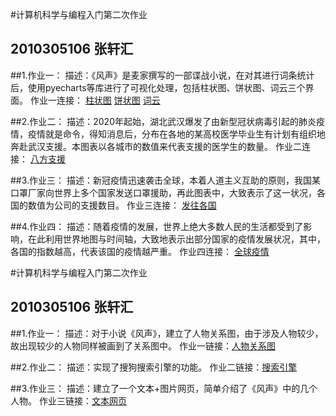 #计算机科学与编程入门第二次作业
##  2010305106   张轩汇
##1.作业一：
描述：《风声》是麦家撰写的一部谍战小说，在对其进行词条统计后，使用pyecharts等库进行了可视化处理，包括柱状图、饼状图、词云三个界面。
作业一连接：
[柱状图](https://yaolingshan04.github.io/%E9%A3%8E%E5%A3%B0%E8%AF%8D%E9%A2%91%E7%BB%9F%E8%AE%A1.html)
[饼状图](https://yaolingshan04.github.io/%E9%A3%8E%E5%A3%B0%E9%A5%BC%E7%8A%B6%E5%9B%BE.html)
[词云](https://yaolingshan04.github.io/%E8%AF%8D%E6%9D%A1%E7%BB%9F%E8%AE%A1%E2%80%94%E2%80%94%E8%AF%8D%E4%BA%91.html)

##2.作业二：
描述：2020年起始，湖北武汉爆发了由新型冠状病毒引起的肺炎疫情，疫情就是命令，得知消息后，分布在各地的某高校医学毕业生有计划有组织地奔赴武汉支援。本图表以各城市的数值来代表支援的医学生的数量。
作业二连接：
[八方支援](https://yaolingshan04.github.io/%E6%9F%90%E9%AB%98%E6%A0%A1%E7%9A%84%E6%8A%97%E7%96%AB.html)

##3.作业三：
描述：新冠疫情迅速袭击全球，本着人道主义互助的原则，我国某口罩厂家向世界上多个国家发送口罩援助，再此图表中，大致表示了这一状况，各国的数值为公司的支援数目。
作业三连接：
[发往各国](https://yaolingshan04.github.io/%E5%8F%91%E5%BE%80%E5%90%84%E5%9B%BD.html)

##4.作业四：
描述：随着疫情的发展，世界上绝大多数人民的生活都受到了影响，在此利用世界地图与时间轴，大致地表示出部分国家的疫情发展状况，其中，各国的指数越高，代表该国的疫情越严重。
作业四连接：
[全球疫情](https://yaolingshan04.github.io/%E5%85%A8%E7%90%83%E7%96%AB%E6%83%85%E5%A4%A7%E8%87%B4%E8%B6%8B%E5%8A%BF.html)

#计算机科学与编程入门第二次作业
##  2010305106   张轩汇
##1.作业一：
描述：对于小说《风声》，建立了人物关系图，由于涉及人物较少，故出现较少的人物同样被画到了关系图中。
作业一链接：[人物关系图](https://yaolingshan04.github.io/%E9%A3%8E%E5%A3%B0.html)

##2.作业二：
描述：实现了搜狗搜索引擎的功能。
作业二链接：[搜索引擎](https://yaolingshan04.github.io/%E4%BD%9C%E4%B8%9A2.html)

##3.作业三：
描述：建立了一个文本+图片网页，简单介绍了《风声》中的几个人物。
作业三链接：[文本网页](https://yaolingshan04.github.io/%E4%BD%9C%E4%B8%9A3.html)
